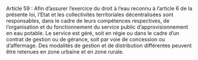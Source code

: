 Article 59 : Afin d’assurer l’exercice du droit à l’eau reconnu à l’article 6 de la présente loi, l’Etat et les collectivités territoriales décentralisées sont responsables, dans le cadre de leurs compétences respectives, de l’organisation et du fonctionnement du service public d’approvisionnement en eau potable.
Le service est géré, soit en régie ou dans le cadre d’un contrat de gestion ou de gérance, soit par voie de concession ou d’affermage. Des modalités de gestion et de distribution différentes peuvent être retenues en zone urbaine et en zone rurale.